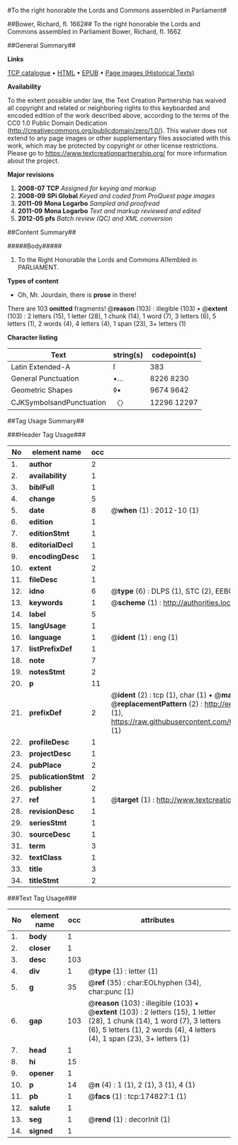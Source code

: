 #To the right honorable the Lords and Commons assembled in Parliament#

##Bower, Richard, fl. 1662##
To the right honorable the Lords and Commons assembled in Parliament
Bower, Richard, fl. 1662

##General Summary##

**Links**

[TCP catalogue](http://www.ota.ox.ac.uk/tcp/)  • 
[HTML](http://tei.it.ox.ac.uk/tcp/Texts-HTML/free/B01/B01733.html)  • 
[EPUB](http://tei.it.ox.ac.uk/tcp/Texts-EPUB/free/B01/B01733.epub) • 
[Page images (Historical Texts)](https://historicaltexts.jisc.ac.uk/eebo-51784405e)

**Availability**

To the extent possible under law, the Text Creation Partnership has waived all copyright and related or neighboring rights to this keyboarded and encoded edition of the work described above, according to the terms of the CC0 1.0 Public Domain Dedication (http://creativecommons.org/publicdomain/zero/1.0/). This waiver does not extend to any page images or other supplementary files associated with this work, which may be protected by copyright or other license restrictions. Please go to https://www.textcreationpartnership.org/ for more information about the project.

**Major revisions**

1. __2008-07__ __TCP__ *Assigned for keying and markup*
1. __2008-09__ __SPi Global__ *Keyed and coded from ProQuest page images*
1. __2011-09__ __Mona Logarbo__ *Sampled and proofread*
1. __2011-09__ __Mona Logarbo__ *Text and markup reviewed and edited*
1. __2012-05__ __pfs__ *Batch review (QC) and XML conversion*

##Content Summary##

#####Body#####

1. To the Right Honorable the Lords and Commons Aſſembled in PARLIAMENT.

**Types of content**

  * Oh, Mr. Jourdain, there is **prose** in there!

There are 103 **omitted** fragments! 
 @__reason__ (103) : illegible (103)  •  @__extent__ (103) : 2 letters (15), 1 letter (28), 1 chunk (14), 1 word (7), 3 letters (6), 5 letters (1), 2 words (4), 4 letters (4), 1 span (23), 3+ letters (1)

**Character listing**


|Text|string(s)|codepoint(s)|
|---|---|---|
|Latin Extended-A|ſ|383|
|General Punctuation|•…|8226 8230|
|Geometric Shapes|◊▪|9674 9642|
|CJKSymbolsandPunctuation|〈〉|12296 12297|

##Tag Usage Summary##

###Header Tag Usage###

|No|element name|occ|attributes|
|---|---|---|---|
|1.|__author__|2||
|2.|__availability__|1||
|3.|__biblFull__|1||
|4.|__change__|5||
|5.|__date__|8| @__when__ (1) : 2012-10 (1)|
|6.|__edition__|1||
|7.|__editionStmt__|1||
|8.|__editorialDecl__|1||
|9.|__encodingDesc__|1||
|10.|__extent__|2||
|11.|__fileDesc__|1||
|12.|__idno__|6| @__type__ (6) : DLPS (1), STC (2), EEBO-CITATION (1), OCLC (1), VID (1)|
|13.|__keywords__|1| @__scheme__ (1) : http://authorities.loc.gov/ (1)|
|14.|__label__|5||
|15.|__langUsage__|1||
|16.|__language__|1| @__ident__ (1) : eng (1)|
|17.|__listPrefixDef__|1||
|18.|__note__|7||
|19.|__notesStmt__|2||
|20.|__p__|11||
|21.|__prefixDef__|2| @__ident__ (2) : tcp (1), char (1)  •  @__matchPattern__ (2) : ([0-9\-]+):([0-9IVX]+) (1), (.+) (1)  •  @__replacementPattern__ (2) : http://eebo.chadwyck.com/downloadtiff?vid=$1&page=$2 (1), https://raw.githubusercontent.com/textcreationpartnership/Texts/master/tcpchars.xml#$1 (1)|
|22.|__profileDesc__|1||
|23.|__projectDesc__|1||
|24.|__pubPlace__|2||
|25.|__publicationStmt__|2||
|26.|__publisher__|2||
|27.|__ref__|1| @__target__ (1) : http://www.textcreationpartnership.org/docs/. (1)|
|28.|__revisionDesc__|1||
|29.|__seriesStmt__|1||
|30.|__sourceDesc__|1||
|31.|__term__|3||
|32.|__textClass__|1||
|33.|__title__|3||
|34.|__titleStmt__|2||


###Text Tag Usage###

|No|element name|occ|attributes|
|---|---|---|---|
|1.|__body__|1||
|2.|__closer__|1||
|3.|__desc__|103||
|4.|__div__|1| @__type__ (1) : letter (1)|
|5.|__g__|35| @__ref__ (35) : char:EOLhyphen (34), char:punc (1)|
|6.|__gap__|103| @__reason__ (103) : illegible (103)  •  @__extent__ (103) : 2 letters (15), 1 letter (28), 1 chunk (14), 1 word (7), 3 letters (6), 5 letters (1), 2 words (4), 4 letters (4), 1 span (23), 3+ letters (1)|
|7.|__head__|1||
|8.|__hi__|15||
|9.|__opener__|1||
|10.|__p__|14| @__n__ (4) : 1 (1), 2 (1), 3 (1), 4 (1)|
|11.|__pb__|1| @__facs__ (1) : tcp:174827:1 (1)|
|12.|__salute__|1||
|13.|__seg__|1| @__rend__ (1) : decorInit (1)|
|14.|__signed__|1||

